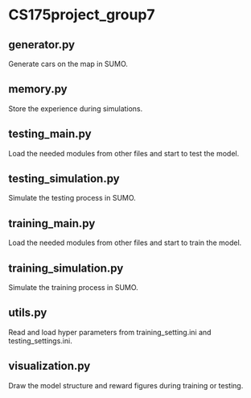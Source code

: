 # CS175project_group7
## generator.py
Generate cars on the map in SUMO.
## memory.py
Store the experience during simulations.
## testing_main.py
Load the needed modules from other files and start to test the model.
## testing_simulation.py
Simulate the testing process in SUMO.
## training_main.py
Load the needed modules from other files and start to train the model.
## training_simulation.py
Simulate the training process in SUMO.
## utils.py
Read and load hyper parameters from training_setting.ini and testing_settings.ini.
## visualization.py
Draw the model structure and reward figures during training or testing.
